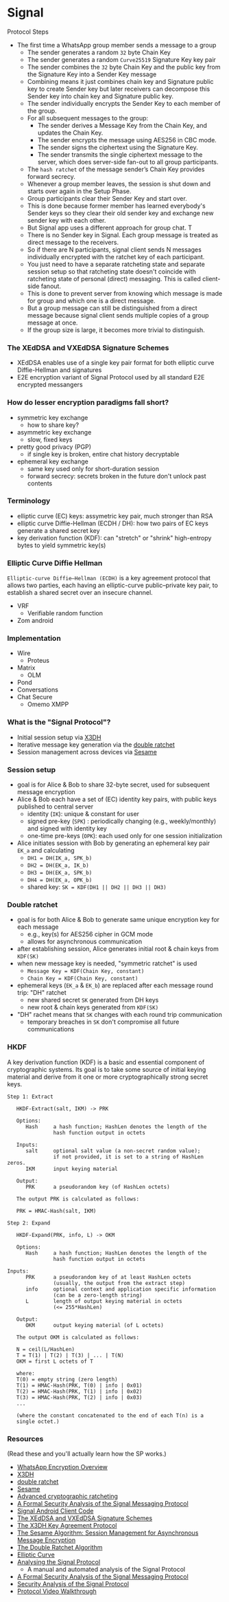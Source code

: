 # Signal

Protocol Steps

- The first time a WhatsApp group member sends a message to a group
    - The sender generates a random `32` byte Chain Key
    - The sender generates a random `Curve25519` Signature Key key pair
    - The sender combines the `32` byte Chain Key and the public key from the Signature Key into a Sender Key message
    - Combining means it just combines chain key and Signature public key to create Sender key but later receivers can decompose this Sender key into chain key and Signature public key.
    - The sender individually encrypts the Sender Key to each member of the group.
    - For all subsequent messages to the group:
        - The sender derives a Message Key from the Chain Key, and updates the Chain Key.
        - The sender encrypts the message using AES256 in CBC mode.
        - The sender signs the ciphertext using the Signature Key.
        - The sender transmits the single ciphertext message to the server, which does server-side fan-out to all group participants.
    - The `hash ratchet` of the message sender’s Chain Key provides forward secrecy. 
    - Whenever a group member leaves, the session is shut down and starts over again in the Setup Phase. 
    - Group participants clear their Sender Key and start over. 
    - This is done because former member has learned everybody's Sender keys so they clear their old sender key and exchange new sender key with each other.
    - But Signal app uses a different approach for group chat. T
    - There is no Sender key in Signal. Each group message is treated as direct message to the receivers. 
    - So if there are N participants, signal client sends N messages individually encrypted with the ratchet key of each participant. 
    - You just need to have a separate ratcheting state and separate session setup so that ratcheting state doesn't coincide with ratcheting state of personal (direct) messaging. This is called client-side fanout.
    - This is done to prevent server from knowing which message is made for group and which one is a direct message.
    - But a group message can still be distinguished from a direct message because signal client sends multiple copies of a group message at once. 
    - If the group size is large, it becomes more trivial to distinguish.

### The XEdDSA and VXEdDSA Signature Schemes
- XEdDSA enables use of a single key pair format for both elliptic curve Diffie-Hellman and signatures
- E2E encryption variant of Signal Protocol used by all standard E2E encrypted messangers

### How do lesser encryption paradigms fall short?
- symmetric key exchange
    - how to share key?
- asymmetric key exchange
    - slow, fixed keys
- pretty good privacy (PGP)
    - if single key is broken, entire chat history decryptable
- ephemeral key exchange
    - same key used only for short-duration session
    - forward secrecy: secrets broken in the future don't unlock past contents

### Terminology
- elliptic curve (EC) keys: assymetric key pair, much stronger than RSA
- elliptic curve Diffie-Hellman (ECDH / DH): how two pairs of EC keys generate a shared secret key
- key derivation function (KDF): can "stretch" or "shrink" high-entropy bytes to yield symmetric key(s)

### Elliptic Curve Diffie Hellman
`Elliptic-curve Diffie–Hellman (ECDH)` is a key agreement protocol that allows two parties, each having an elliptic-curve public–private key pair, to establish a shared secret over an insecure channel.
- VRF 
   - Verifiable random function
- Zom android

### Implementation
- Wire 
    - Proteus
- Matrix 
    - OLM
- Pond
- Conversations
- Chat Secure
    - Omemo XMPP

### What is the "Signal Protocol"?
- Initial session setup via [X3DH](https://whispersystems.org/docs/specifications/x3dh/)
- Iterative message key generation via the [double ratchet](https://whispersystems.org/docs/specifications/doubleratchet/)
- Session management across devices via [Sesame](https://whispersystems.org/docs/specifications/sesame/)

### Session setup
- goal is for Alice & Bob to share 32-byte secret, used for subsequent message encryption
- Alice & Bob each have a set of (EC) identity key pairs, with public keys published to central server
    - identity (`IK`): unique & constant for user
    - signed pre-key (`SPK`) : periodically changing (e.g., weekly/monthly) and signed with identity key
    - one-time pre-keys (`OPK`): each used only for one session initialization
- Alice initiates session with Bob by generating an ephemeral key pair `EK_a` and calculating
    - `DH1 = DH(IK_a, SPK_b)`
    - `DH2 = DH(EK_a, IK_b)`
    - `DH3 = DH(EK_a, SPK_b)`
    - `DH4 = DH(EK_a, OPK_b)`
    - shared key: `SK = KDF(DH1 || DH2 || DH3 || DH3)`

### Double ratchet
- goal is for both Alice & Bob to generate same unique encryption key for each message
    - e.g., key(s) for AES256 cipher in GCM mode
    - allows for asynchronous communication
- after establishing session, Alice generates initial root & chain keys from `KDF(SK)`
- when new message key is needed, "symmetric ratchet" is used
    - `Message Key = KDF(Chain Key, constant)`
    - `Chain Key = KDF(Chain Key, constant)`
- ephemeral keys (`EK_a` & `EK_b`) are replaced after each message round trip: "DH" ratchet
    - new shared secret `SK` generated from DH keys
    - new root & chain keys generated from `KDF(SK)`
- "DH" rachet means that `SK` changes with each round trip communication
    - temporary breaches in `SK` don't compromise all future communications

### HKDF

A key derivation function (KDF) is a basic and essential component of cryptographic systems.  Its goal is to take some source of initial keying material and derive from it one or more cryptographically strong secret keys.

```
Step 1: Extract

   HKDF-Extract(salt, IKM) -> PRK

   Options:
      Hash     a hash function; HashLen denotes the length of the
               hash function output in octets

   Inputs:
      salt     optional salt value (a non-secret random value);
               if not provided, it is set to a string of HashLen zeros.
      IKM      input keying material

   Output:
      PRK      a pseudorandom key (of HashLen octets)

   The output PRK is calculated as follows:

   PRK = HMAC-Hash(salt, IKM)
```

```
Step 2: Expand

   HKDF-Expand(PRK, info, L) -> OKM

   Options:
      Hash     a hash function; HashLen denotes the length of the
               hash function output in octets

Inputs:
      PRK      a pseudorandom key of at least HashLen octets
               (usually, the output from the extract step)
      info     optional context and application specific information
               (can be a zero-length string)
      L        length of output keying material in octets
               (<= 255*HashLen)

   Output:
      OKM      output keying material (of L octets)

   The output OKM is calculated as follows:

   N = ceil(L/HashLen)
   T = T(1) | T(2) | T(3) | ... | T(N)
   OKM = first L octets of T

   where:
   T(0) = empty string (zero length)
   T(1) = HMAC-Hash(PRK, T(0) | info | 0x01)
   T(2) = HMAC-Hash(PRK, T(1) | info | 0x02)
   T(3) = HMAC-Hash(PRK, T(2) | info | 0x03)
   ...

   (where the constant concatenated to the end of each T(n) is a
   single octet.)

```


### Resources
(Read these and you'll actually learn how the SP works.)
- [WhatsApp Encryption Overview](https://www.whatsapp.com/security/WhatsApp-Security-Whitepaper.pdf)
- [X3DH](https://whispersystems.org/docs/specifications/x3dh/)
- [double ratchet](https://whispersystems.org/docs/specifications/doubleratchet/)
- [Sesame](https://whispersystems.org/docs/specifications/sesame/)
- [Advanced cryptographic ratcheting](https://whispersystems.org/blog/advanced-ratcheting/)
- [A Formal Security Analysis of the Signal Messaging Protocol](https://eprint.iacr.org/2016/1013.pdf)
- [Signal Android Client Code](https://github.com/WhisperSystems/Signal-Android)
- [The XEdDSA and VXEdDSA Signature Schemes](https://www.signal.org/docs/specifications/xeddsa)
- [The X3DH Key Agreement Protocol](https://www.signal.org/docs/specifications/x3dh)
- [The Sesame Algorithm: Session Management for Asynchronous Message Encryption](https://www.signal.org/docs/specifications/sesame)
- [The Double Ratchet Algorithm](https://www.signal.org/docs/specifications/doubleratchet)
- [Elliptic Curve](https://en.wikipedia.org/wiki/Elliptic-curve_cryptography)
- [Analysing the Signal Protocol](https://eprint.iacr.org/2016/1013.pdf)
    - A manual and automated analysis of the Signal Protocol
- [A Formal Security Analysis of the Signal Messaging Protocol](https://eprint.iacr.org/2016/1013.pdf)
- [Security Analysis of the Signal Protocol](https://dspace.cvut.cz/bitstream/handle/10467/76230/F8-DP-2018-Rubin-Jan-thesis.pdf?sequence=-1)
- [Protocol Video Walkthrough](https://www.youtube.com/watch?v=vGpA6JsvGnU )